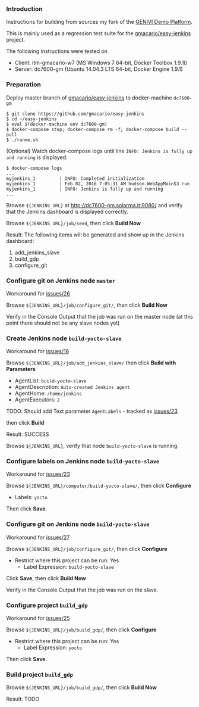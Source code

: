 ### Introduction

<!-- (2016-02-02 07:58 CET) -->

Instructions for building from sources my fork of the [GENIVI Demo Platform](http://projects.genivi.org/genivi-demo-platform/home).

This is mainly used as a regression test suite for the [gmacario/easy-jenkins](https://github.com/gmacario/easy-jenkins) project.

The following instructions were tested on
* Client: itm-gmacario-w7 (MS Windows 7 64-bit, Docker Toolbox 1.9.1i)
* Server: dc7600-gm (Ubuntu 14.04.3 LTS 64-bit, Docker Engine 1.9.1)

### Preparation

Deploy master branch of [gmacario/easy-jenkins](https://github.com/gmacario/easy-jenkins) to docker-machine `dc7600-gm`

```
$ git clone https://github.com/gmacario/easy-jenkins
$ cd ~/easy-jenkins
$ eval $(docker-machine env dc7600-gm)
$ docker-compose stop; docker-compose rm -f; docker-compose build --pull
$ ./runme.sh
```

(Optional) Watch docker-compose logs until line `INFO: Jenkins is fully up and running` is displayed:

```
$ docker-compose logs
...
myjenkins_1         | INFO: Completed initialization
myjenkins_1         | Feb 02, 2016 7:05:31 AM hudson.WebAppMain$3 run
myjenkins_1         | INFO: Jenkins is fully up and running
...
```

Browse `${JENKINS_URL}` at <http://dc7600-gm.solarma.it:9080/> and verify that the Jenkins dashboard is displayed correctly.

Browse `${JENKINS_URL}/job/seed`, then click **Build Now**

Result: The following items will be generated and show up in the Jenkins dashboard:

1. add_jenkins_slave
2. build_gdp
3. configure_git

### Configure git on Jenkins node `master`

<!-- (2016-02-02 08:08 CET) -->

Workaround for [issues/26](https://github.com/gmacario/easy-jenkins/issues/26)

Browse `${JENKINS_URL}/job/configure_git/`, then click **Build Now**

Verify in the Console Output that the job was run on the master node (at this point there should not be any slave nodes yet)

### Create Jenkins node `build-yocto-slave`

<!-- (2016-02-02 08:10 CET) -->

Workaround for [issues/16](https://github.com/gmacario/easy-jenkins/issues/16)

Browse `${JENKINS_URL}/job/add_jenkins_slave/` then click **Build with Parameters**

- AgentList: `build-yocto-slave`
- AgentDescription: `Auto-created Jenkins agent`
- AgentHome: `/home/jenkins`
- AgentExecutors: `2`

TODO: Should add Text parameter `AgentLabels` - tracked as [issues/23](https://github.com/gmacario/easy-jenkins/issues/23)

then click **Build**

Result: SUCCESS

Browse `${JENKINS_URL}`, verify that node `build-yocto-slave` is running.

### Configure labels on Jenkins node `build-yocto-slave`

<!-- (2016-02-02 08:11 CET) -->

Workaround for [issues/23](https://github.com/gmacario/easy-jenkins/issues/23)

Browse `${JENKINS_URL}/computer/build-yocto-slave/`, then click **Configure**

- Labels: `yocto`

Then click **Save**.

### Configure git on Jenkins node `build-yocto-slave`

<!-- (2016-02-02 08:14 CET) -->

Workaround for [issues/27](https://github.com/gmacario/easy-jenkins/issues/27)

Browse `${JENKINS_URL}/job/configure_git/`, then click **Configure**

- Restrict where this project can be run: Yes
  - Label Expression: `build-yocto-slave`

Click **Save**, then click **Build Now**

Verify in the Console Output that the job was run on the slave.

### Configure project `build_gdp`

<!-- (2016-02-02 08:15 CET) -->

Workaround for [issues/25](https://github.com/gmacario/easy-jenkins/issues/25)

Browse `${JENKINS_URL}/job/build_gdp/`, then click **Configure**

- Restrict where this project can be run: Yes
  - Label Expression: `yocto`

Then click **Save**.

### Build project `build_gdp`

<!-- (2016-02-02 08:18 CET) -->

Browse `${JENKINS_URL}/job/build_gdp/`, then click **Build Now**

Result: TODO

<!-- EOF -->
